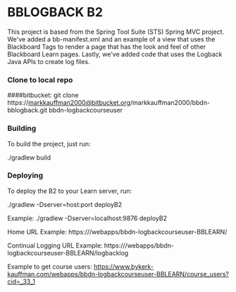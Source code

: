 BBLOGBACK B2
=====================

This project is based from the Spring Tool Suite (STS) Spring MVC project. We've added a bb-manifest.xml and an example of a view that uses the Blackboard Tags to render a page that has the look and feel of other Blackboard Learn pages.
Lastly, we've added code that uses the Logback Java APIs to create log files.

### Clone to local repo
####bitbucket:
git clone https://markkauffman2000@bitbucket.org/markkauffman2000/bbdn-bblogback.git bbdn-logbackcourseuser

### Building
To build the project, just run:

./gradlew build

### Deploying
To deploy the B2 to your Learn server, run:

./gradlew -Dserver=host:port deployB2

Example: ./gradlew -Dserver=localhost:9876 deployB2

Home URL Example: https://<hostname>/webapps/bbdn-logbackcourseuser-BBLEARN/

Continual Logging URL Example: https://<hostname>/webapps/bbdn-logbackcourseuser-BBLEARN/logbacklog

Example to get course users:
https://www.bykerk-kauffman.com/webapps/bbdn-logbackcourseuser-BBLEARN/course_users?cid=_33_1
